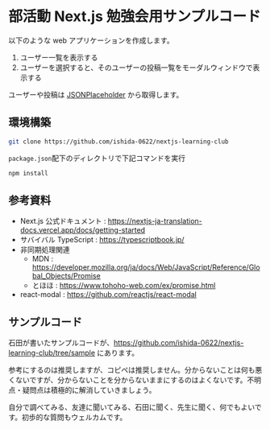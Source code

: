 # 部活動 Next.js 勉強会用サンプルコード

以下のような web アプリケーションを作成します。

1. ユーザー一覧を表示する
2. ユーザーを選択すると、そのユーザーの投稿一覧をモーダルウィンドウで表示する

ユーザーや投稿は [JSONPlaceholder](https://jsonplaceholder.typicode.com/) から取得します。

## 環境構築

```bash
git clone https://github.com/ishida-0622/nextjs-learning-club
```

`package.json`配下のディレクトリで下記コマンドを実行

```bash
npm install
```

## 参考資料

- Next.js 公式ドキュメント : https://nextjs-ja-translation-docs.vercel.app/docs/getting-started
- サバイバル TypeScript : https://typescriptbook.jp/
- 非同期処理関連
  - MDN : https://developer.mozilla.org/ja/docs/Web/JavaScript/Reference/Global_Objects/Promise
  - とほほ : https://www.tohoho-web.com/ex/promise.html
- react-modal : https://github.com/reactjs/react-modal

## サンプルコード

石田が書いたサンプルコードが、https://github.com/ishida-0622/nextjs-learning-club/tree/sample にあります。

参考にするのは推奨しますが、コピペは推奨しません。分からないことは何も悪くないですが、分からないことを分からないままにするのはよくないです。不明点・疑問点は積極的に解消していきましょう。

自分で調べてみる、友達に聞いてみる、石田に聞く、先生に聞く、何でもよいです。初歩的な質問もウェルカムです。
